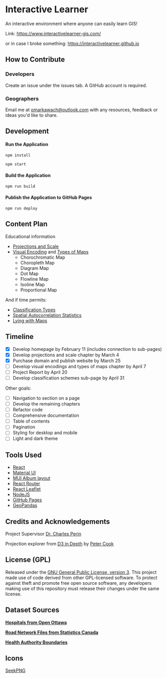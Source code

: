 # Interactive Learner

An interactive environment where anyone can easily learn GIS!

Link: https://www.interactivelearner-gis.com/ 

or in case I broke something: https://interactivelearner.github.io

## How to Contribute

### Developers

Create an issue under the issues tab. A GitHub account is required.

### Geographers

Email me at omarkawach@outlook.com with any resources, feedback or ideas you'd like to share.

## Development

#### Run the Application

```npm install```

```npm start ```

#### Build the Application

```npm run build```

#### Publish the Application to GitHub Pages

```npm run deploy```

## Content Plan
Educational information
- [Projections and Scale](https://www.interactivelearner-gis.com/#/projections)
- [Visual Encoding](https://geography.wisc.edu/cartography/research/publications/Roth_2015_EG.pdf) and [Types of Maps](https://sites.google.com/site/boardinclassrom/map/cartogram-map) 
  - Chorochromatic Map
  - Choropleth Map
  - Diagram Map
  - Dot Map
  - Flowline Map
  - Isoline Map
  - Proportional Map

And if time permits:

- [Classification Types](https://doc.arcgis.com/en/power-bi/design/classification-types.htm)
- [Spatial Autocorrelation Statistics](https://www.sciencedirect.com/topics/computer-science/spatial-autocorrelation)
- [Lying with Maps](https://open.lib.umn.edu/mapping/chapter/7-lying-with-maps/)

## Timeline

- [x] Develop homepage by February 11 (includes connection to sub-pages)
- [x] Develop projections and scale chapter by March 4
- [x] Purchase domain and publish website by March 25
- [ ] Develop visual encodings and types of maps chapter by April 7
- [ ] Project Report by April 20
- [ ] Develop classification schemes sub-page by April 31

Other goals:

- [ ] Navigation to section on a page
- [ ] Develop the remaining chapters
- [ ] Refactor code
- [ ] Comprehensive documentation
- [ ] Table of contents
- [ ] Pagination
- [ ] Styling for desktop and mobile
- [ ] Light and dark theme

## Tools Used

- [React](https://reactjs.org/)
- [Material UI](https://mui.com/)
- [MUI Album layout](https://mui.com/getting-started/templates/album/)
- [React Router](https://reactrouter.com/)
- [React Leaflet](https://react-leaflet.js.org/)
- [NodeJS](https://nodejs.org/en/)
- [GitHub Pages](https://pages.github.com/)
- [GeoPandas](https://geopandas.org/en/stable/)
  
## Credits and Acknowledgements

Project Supervisor [Dr. Charles Perin](http://charlesperin.net/)

Projection explorer from [D3 in Depth](https://www.d3indepth.com/) by [Peter Cook](https://www.animateddata.com/)

## License (GPL) 

Released under the [GNU General Public License, version 3](https://opensource.org/licenses/GPL-3.0). This project made use of code derived from other GPL-licensed software. To protect against theft and promote free open source software, any developers making use of this repository must release their changes under the same license. 

## Dataset Sources

**[Hospitals from Open Ottawa](https://open.ottawa.ca/datasets/b769ce497f2540aa962e602c983994d6_0?geometry=-76.050%2C45.348%2C-75.396%2C45.433)**

**[Road Network Files from Statistics Canada](https://www12.statcan.gc.ca/census-recensement/2011/geo/RNF-FRR/index-eng.cfm)**

**[Health Authority Boundaries](https://catalogue.data.gov.bc.ca/dataset/health-authority-boundaries)**

## Icons

[SeekPNG](https://www.seekpng.com/ks/clipart/)